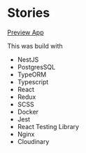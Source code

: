<h1>Stories</h1>

<a href="https://stories-apps.herokuapp.com/" target="_blank">Preview App</a>

This was build with
<ul>
    <li>NestJS</li>
      <li>PostgresSQL</li>
          <li>TypeORM</li>
          <li>Typescript</li>
          <li>React</li>
      <li>Redux</li>
   <li>SCSS</li>
    <li>Docker</li>
  <li>Jest</li>
  <li>React Testing Library</li>
  <li>Nginx</li>
  <li>Cloudinary</li>
 </ul>
